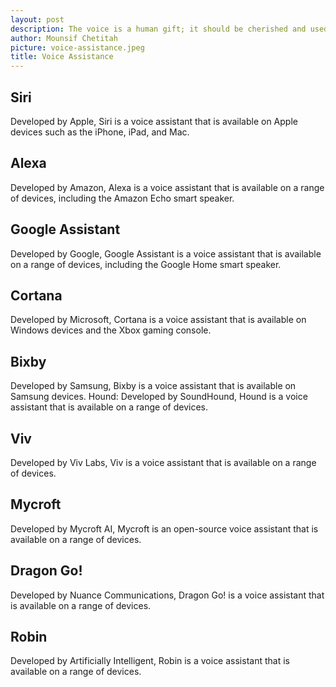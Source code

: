 ```yaml
---
layout: post
description: The voice is a human gift; it should be cherished and used, to utter fully human speech as possible. - Margaret Atwood
author: Mounsif Chetitah
picture: voice-assistance.jpeg
title: Voice Assistance
---
```


## Siri
Developed by Apple, Siri is a voice assistant that is available on Apple devices such as the iPhone, iPad, and Mac.

## Alexa
Developed by Amazon, Alexa is a voice assistant that is available on a range of devices, including the Amazon Echo smart speaker.

## Google Assistant
Developed by Google, Google Assistant is a voice assistant that is available on a range of devices, including the Google Home smart speaker.

## Cortana
Developed by Microsoft, Cortana is a voice assistant that is available on Windows devices and the Xbox gaming console.

## Bixby
Developed by Samsung, Bixby is a voice assistant that is available on Samsung devices.
Hound: Developed by SoundHound, Hound is a voice assistant that is available on a range of devices.

## Viv
Developed by Viv Labs, Viv is a voice assistant that is available on a range of devices.

## Mycroft
Developed by Mycroft AI, Mycroft is an open-source voice assistant that is available on a range of devices.

## Dragon Go!
Developed by Nuance Communications, Dragon Go! is a voice assistant that is available on a range of devices.

## Robin
Developed by Artificially Intelligent, Robin is a voice assistant that is available on a range of devices.